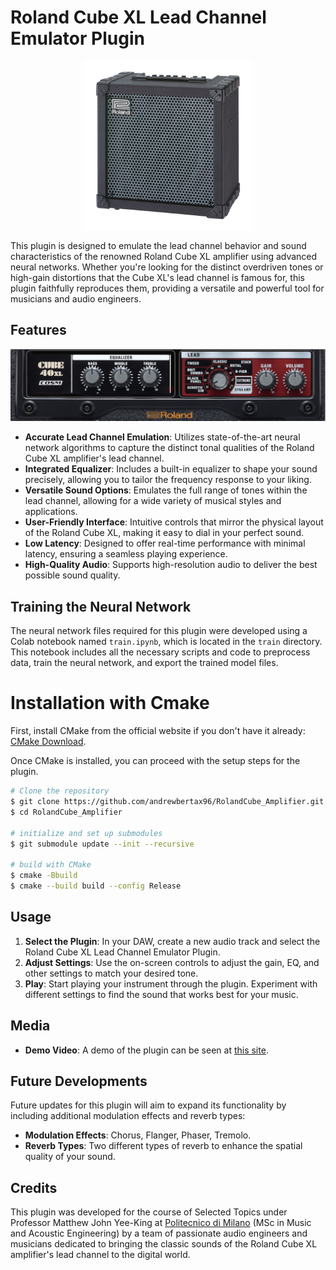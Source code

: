 # Roland Cube XL Lead Channel Emulator Plugin

<p align="center">
  <img src="resources/images/roland_cube_xl.jpg" alt="Original Amplifier" width="270">
</p>
This plugin is designed to emulate the lead channel behavior and sound characteristics of the renowned Roland Cube XL amplifier using advanced neural networks. Whether you're looking for the distinct overdriven tones or high-gain distortions that the Cube XL's lead channel is famous for, this plugin faithfully reproduces them, providing a versatile and powerful tool for musicians and audio engineers.

## Features
<p align="center">
  <img src="resources/images/plugin_interface.png" alt="Plugin Interface" width="800">
</p>

- **Accurate Lead Channel Emulation**: Utilizes state-of-the-art neural network algorithms to capture the distinct tonal qualities of the Roland Cube XL amplifier's lead channel.
- **Integrated Equalizer**: Includes a built-in equalizer to shape your sound precisely, allowing you to tailor the frequency response to your liking.
- **Versatile Sound Options**: Emulates the full range of tones within the lead channel, allowing for a wide variety of musical styles and applications.
- **User-Friendly Interface**: Intuitive controls that mirror the physical layout of the Roland Cube XL, making it easy to dial in your perfect sound.
- **Low Latency**: Designed to offer real-time performance with minimal latency, ensuring a seamless playing experience.
- **High-Quality Audio**: Supports high-resolution audio to deliver the best possible sound quality.

## Training the Neural Network

The neural network files required for this plugin were developed using a Colab notebook named `train.ipynb`, which is located in the `train` directory. This notebook includes all the necessary scripts and code to preprocess data, train the neural network, and export the trained model files.

# Installation with Cmake
First, install CMake from the official website if you don't have it already: [CMake Download](https://cmake.org/download/).

Once CMake is installed, you can proceed with the setup steps for the plugin.

```bash
# Clone the repository
$ git clone https://github.com/andrewbertax96/RolandCube_Amplifier.git
$ cd RolandCube_Amplifier

# initialize and set up submodules
$ git submodule update --init --recursive

# build with CMake
$ cmake -Bbuild
$ cmake --build build --config Release
```
## Usage

1. **Select the Plugin**: In your DAW, create a new audio track and select the Roland Cube XL Lead Channel Emulator Plugin.
2. **Adjust Settings**: Use the on-screen controls to adjust the gain, EQ, and other settings to match your desired tone.
3. **Play**: Start playing your instrument through the plugin. Experiment with different settings to find the sound that works best for your music.

## Media
- **Demo Video**: A demo of the plugin can be seen at [this site](https://www.youtube.com/watch?v=your_demo_video_url).

## Future Developments

Future updates for this plugin will aim to expand its functionality by including additional modulation effects and reverb types:
- **Modulation Effects**: Chorus, Flanger, Phaser, Tremolo.
- **Reverb Types**: Two different types of reverb to enhance the spatial quality of your sound.

## Credits

This plugin was developed for the course of Selected Topics under Professor Matthew John Yee-King at [Politecnico di Milano](https://www.polimi.it) (MSc in Music and Acoustic Engineering) by a team of passionate audio engineers and musicians dedicated to bringing the classic sounds of the Roland Cube XL amplifier's lead channel to the digital world.  
